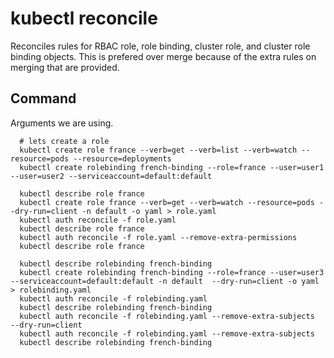 # kubectl reconcile

Reconciles rules for RBAC role, role binding, cluster role, and cluster role binding objects. 
This is prefered over merge because of the extra rules on merging that are provided.

## Command

Arguments we are using.

```shell
  # lets create a role 
  kubectl create role france --verb=get --verb=list --verb=watch --resource=pods --resource=deployments
  kubectl create rolebinding french-binding --role=france --user=user1 --user=user2 --serviceaccount=default:default

  kubectl describe role france
  kubectl create role france --verb=get --verb=watch --resource=pods --dry-run=client -n default -o yaml > role.yaml
  kubectl auth reconcile -f role.yaml
  kubectl describe role france
  kubectl auth reconcile -f role.yaml --remove-extra-permissions
  kubectl describe role france

  kubectl describe rolebinding french-binding
  kubectl create rolebinding french-binding --role=france --user=user3 --serviceaccount=default:default -n default  --dry-run=client -o yaml > rolebinding.yaml
  kubectl auth reconcile -f rolebinding.yaml
  kubectl describe rolebinding french-binding
  kubectl auth reconcile -f rolebinding.yaml --remove-extra-subjects  --dry-run=client
  kubectl auth reconcile -f rolebinding.yaml --remove-extra-subjects 
  kubectl describe rolebinding french-binding

```
